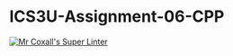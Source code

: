 # ICS3U-Assignment-06-CPP

[![Mr Coxall's Super Linter](https://github.com/venika-sem/ICS3U-Assignment-06-CPP/workflows/Mr%20Coxall's%20Super%20Linter/badge.svg)](https://github.com/venika-sem/ICS3U-Assignment-06-CPP/actions/)
